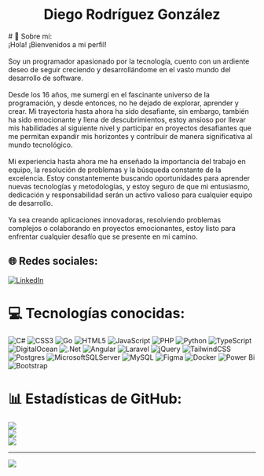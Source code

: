 <h1 align="center">Diego Rodríguez González</h1>
# 💫 Sobre mí:<br>
¡Hola! ¡Bienvenidos a mi perfil!<br><br>Soy un programador apasionado por la tecnología, cuento con un ardiente deseo de seguir creciendo y desarrollándome en el vasto mundo del desarrollo de software.<br><br>Desde los 16 años, me sumergí en el fascinante universo de la programación, y desde entonces, no he dejado de explorar, aprender y crear. Mi trayectoria hasta ahora ha sido desafiante, sin embargo, también ha sido emocionante y llena de descubrimientos, estoy ansioso por llevar mis habilidades al siguiente nivel y participar en proyectos desafiantes que me permitan expandir mis horizontes y contribuir de manera significativa al mundo tecnológico.<br><br>Mi experiencia hasta ahora me ha enseñado la importancia del trabajo en equipo, la resolución de problemas y la búsqueda constante de la excelencia. Estoy constantemente buscando oportunidades para aprender nuevas tecnologías y metodologías, y estoy seguro de que mi entusiasmo, dedicación y responsabilidad serán un activo valioso para cualquier equipo de desarrollo.<br><br>Ya sea creando aplicaciones innovadoras, resolviendo problemas complejos o colaborando en proyectos emocionantes, estoy listo para enfrentar cualquier desafío que se presente en mi camino.<br>


## 🌐 Redes sociales:
[![LinkedIn](https://img.shields.io/badge/LinkedIn-%230077B5.svg?logo=linkedin&logoColor=white)](https://linkedin.com/in/diegorodriguez27) 

# 💻 Tecnologías conocidas:
![C#](https://img.shields.io/badge/c%23-%23239120.svg?style=for-the-badge&logo=csharp&logoColor=white) ![CSS3](https://img.shields.io/badge/css3-%231572B6.svg?style=for-the-badge&logo=css3&logoColor=white) ![Go](https://img.shields.io/badge/go-%2300ADD8.svg?style=for-the-badge&logo=go&logoColor=white) ![HTML5](https://img.shields.io/badge/html5-%23E34F26.svg?style=for-the-badge&logo=html5&logoColor=white) ![JavaScript](https://img.shields.io/badge/javascript-%23323330.svg?style=for-the-badge&logo=javascript&logoColor=%23F7DF1E) ![PHP](https://img.shields.io/badge/php-%23777BB4.svg?style=for-the-badge&logo=php&logoColor=white) ![Python](https://img.shields.io/badge/python-3670A0?style=for-the-badge&logo=python&logoColor=ffdd54) ![TypeScript](https://img.shields.io/badge/typescript-%23007ACC.svg?style=for-the-badge&logo=typescript&logoColor=white) ![DigitalOcean](https://img.shields.io/badge/DigitalOcean-%230167ff.svg?style=for-the-badge&logo=digitalOcean&logoColor=white) ![.Net](https://img.shields.io/badge/.NET-5C2D91?style=for-the-badge&logo=.net&logoColor=white) ![Angular](https://img.shields.io/badge/angular-%23DD0031.svg?style=for-the-badge&logo=angular&logoColor=white) ![Laravel](https://img.shields.io/badge/laravel-%23FF2D20.svg?style=for-the-badge&logo=laravel&logoColor=white) ![jQuery](https://img.shields.io/badge/jquery-%230769AD.svg?style=for-the-badge&logo=jquery&logoColor=white) ![TailwindCSS](https://img.shields.io/badge/tailwindcss-%2338B2AC.svg?style=for-the-badge&logo=tailwind-css&logoColor=white) ![Postgres](https://img.shields.io/badge/postgres-%23316192.svg?style=for-the-badge&logo=postgresql&logoColor=white) ![MicrosoftSQLServer](https://img.shields.io/badge/Microsoft%20SQL%20Server-CC2927?style=for-the-badge&logo=microsoft%20sql%20server&logoColor=white) ![MySQL](https://img.shields.io/badge/mysql-%2300000f.svg?style=for-the-badge&logo=mysql&logoColor=white) ![Figma](https://img.shields.io/badge/figma-%23F24E1E.svg?style=for-the-badge&logo=figma&logoColor=white) ![Docker](https://img.shields.io/badge/docker-%230db7ed.svg?style=for-the-badge&logo=docker&logoColor=white) ![Power Bi](https://img.shields.io/badge/power_bi-F2C811?style=for-the-badge&logo=powerbi&logoColor=black) 
![Bootstrap](https://img.shields.io/badge/Bootstrap-563D7C?style=for-the-badge&logo=bootstrap&logoColor=white)
# 📊 Estadísticas de GitHub:
![](https://github-readme-stats.vercel.app/api?username=DiegoRG01&theme=tokyonight&hide_border=false&include_all_commits=false&count_private=false)<br/>
![](https://github-readme-streak-stats.herokuapp.com/?user=DiegoRG01&theme=tokyonight&hide_border=false)<br/>
![](https://github-readme-stats.vercel.app/api/top-langs/?username=DiegoRG01&theme=tokyonight&hide_border=false&include_all_commits=false&count_private=false&layout=compact)


---
[![](https://visitcount.itsvg.in/api?id=DiegoRG01&icon=0&color=0)](https://visitcount.itsvg.in)
